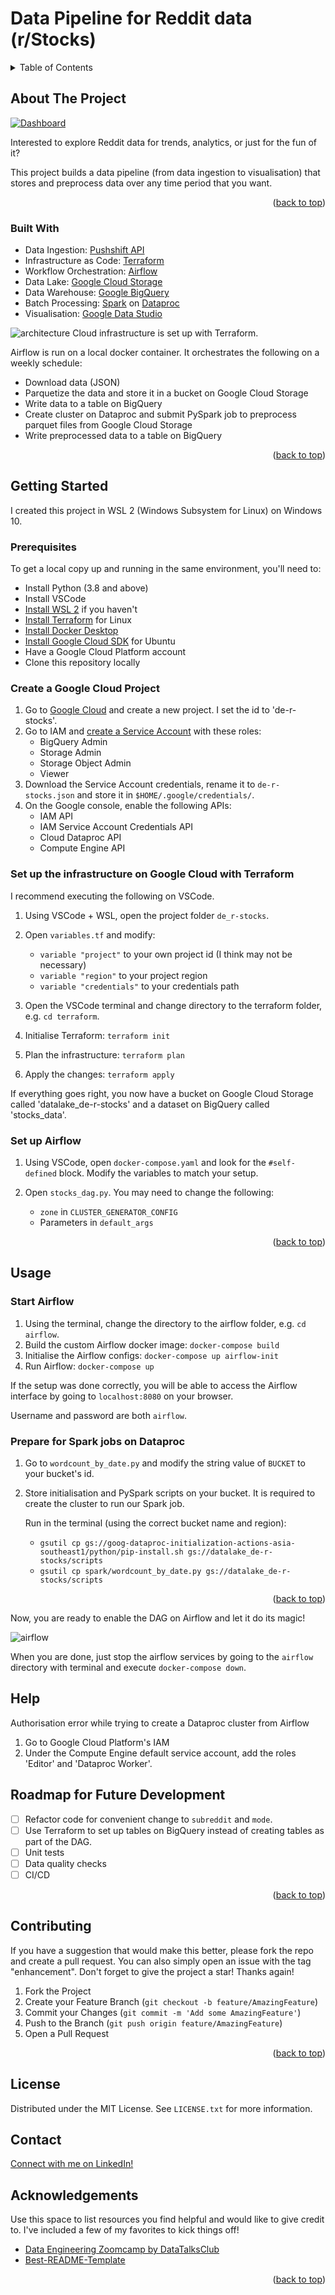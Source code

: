 <div id="top"></div>

<!-- PROJECT SHIELDS -->
<!--
*** I'm using markdown "reference style" links for readability.
*** Reference links are enclosed in brackets [ ] instead of parentheses ( ).
*** See the bottom of this document for the declaration of the reference variables
*** for contributors-url, forks-url, etc. This is an optional, concise syntax you may use.
*** https://www.markdownguide.org/basic-syntax/#reference-style-links
-->

# Data Pipeline for Reddit data (r/Stocks)
<!-- TABLE OF CONTENTS -->
<details>
  <summary>Table of Contents</summary>
  <ol>
    <li>
      <a href="#about-the-project">About The Project</a>
      <ul>
        <li><a href="#built-with">Built With</a></li>
      </ul>
    </li>
    <li>
      <a href="#getting-started">Getting Started</a>
      <ul>
        <li><a href="#prerequisites">Prerequisites</a></li>
        <li><a href="#create-a-google-cloud-project">Create a Google Cloud Project</a></li>
        <li><a href="#set-up-the-infrastructure-on-google-cloud-with-terraform">Set up the infrastructure on Google Cloud with Terraform</a></li>
        <li><a href="#set-up-airflow">Set up Airflow</a></li>
      </ul>
    </li>
    <li>
      <a href="#usage">Usage</a>
      <ul>
        <li><a href="#start-airflow">Start Airflow</a></li>
        <li><a href="#prepare-for-spark-jobs-on-dataproc">Prepare for Spark jobs on Dataproc</a></li>
      </ul>
    </li>
    <li><a href="#help">Help</a></li>
    <li><a href="#roadmap-for-future-development">Roadmap for Future Development</a></li>
    <li><a href="#contributing">Contributing</a></li>
    <li><a href="#license">License</a></li>
    <li><a href="#contact">Contact</a></li>
    <li><a href="#acknowledgements">Acknowledgements</a></li>
  </ol>
</details>

<!-- ABOUT THE PROJECT -->
## About The Project

[![Dashboard][dashboard_screenshot]](https://datastudio.google.com/s/mjIjKwWNUQU)

Interested to explore Reddit data for trends, analytics, or just for the fun of it?

This project builds a data pipeline (from data ingestion to visualisation) that stores and preprocess data over any time period that you want.

<p align="right">(<a href="#top">back to top</a>)</p>

### Built With

* Data Ingestion: [Pushshift API](https://github.com/pushshift/api)
* Infrastructure as Code: [Terraform](https://www.terraform.io/)
* Workflow Orchestration: [Airflow](https://airflow.apache.org)
* Data Lake: [Google Cloud Storage](https://cloud.google.com/storage)
* Data Warehouse: [Google BigQuery](https://cloud.google.com/bigquery)
* Batch Processing: [Spark](https://spark.apache.org/) on [Dataproc](https://cloud.google.com/dataproc)
* Visualisation: [Google Data Studio](https://datastudio.google.com/)

![architecture][architecture_diagram]
Cloud infrastructure is set up with Terraform.

Airflow is run on a local docker container.
It orchestrates the following on a weekly schedule:
* Download data (JSON)
* Parquetize the data and store it in a bucket on Google Cloud Storage
* Write data to a table on BigQuery
* Create cluster on Dataproc and submit PySpark job to preprocess parquet files from Google Cloud Storage
* Write preprocessed data to a table on BigQuery

<p align="right">(<a href="#top">back to top</a>)</p>

## Getting Started

I created this project in WSL 2 (Windows Subsystem for Linux) on Windows 10.

### Prerequisites

To get a local copy up and running in the same environment, you'll need to:
* Install Python (3.8 and above)
* Install VSCode
* [Install WSL 2](https://docs.microsoft.com/en-us/windows/wsl/install) if you haven't
* [Install Terraform](https://www.terraform.io/downloads) for Linux
* [Install Docker Desktop](https://docs.docker.com/desktop/windows/install/)
* [Install Google Cloud SDK](https://cloud.google.com/sdk/docs/install-sdk#deb) for Ubuntu
* Have a Google Cloud Platform account
* Clone this repository locally

### Create a Google Cloud Project
1. Go to [Google Cloud](https://console.cloud.google.com/) and create a new project. I set the id to 'de-r-stocks'.
2. Go to IAM and [create a Service Account](https://cloud.google.com/docs/authentication/getting-started#creating_a_service_account) with these roles:
    * BigQuery Admin
    * Storage Admin
    * Storage Object Admin
    * Viewer
3. Download the Service Account credentials, rename it to `de-r-stocks.json` and store it in `$HOME/.google/credentials/`.
4. On the Google console, enable the following APIs:
    * IAM API
    * IAM Service Account Credentials API
    * Cloud Dataproc API
    * Compute Engine API

### Set up the infrastructure on Google Cloud with Terraform
I recommend executing the following on VSCode.

1. Using VSCode + WSL, open the project folder `de_r-stocks`. 
2. Open `variables.tf` and modify:
    
    * `variable "project"` to your own project id (I think may not be necessary)
    * `variable "region"` to your project region
    * `variable "credentials"` to your credentials path

3. Open the VSCode terminal and change directory to the terraform folder, e.g. `cd terraform`.
4. Initialise Terraform: `terraform init`
5. Plan the infrastructure: `terraform plan`
6. Apply the changes: `terraform apply`

If everything goes right, you now have a bucket on Google Cloud Storage called 'datalake_de-r-stocks' and a dataset on BigQuery called 'stocks_data'.

### Set up Airflow
1. Using VSCode, open `docker-compose.yaml` and look for the `#self-defined` block. Modify the variables to match your setup.
2. Open `stocks_dag.py`. You may need to change the following:

    * `zone` in `CLUSTER_GENERATOR_CONFIG`
    * Parameters in `default_args`

<p align="right">(<a href="#top">back to top</a>)</p>

## Usage

### Start Airflow
1. Using the terminal, change the directory to the airflow folder, e.g. `cd airflow`.
2. Build the custom Airflow docker image: `docker-compose build`
3. Initialise the Airflow configs: `docker-compose up airflow-init`
4. Run Airflow: `docker-compose up`

If the setup was done correctly, you will be able to access the Airflow interface by going to `localhost:8080` on your browser.

Username and password are both `airflow`.

### Prepare for Spark jobs on Dataproc
1. Go to `wordcount_by_date.py` and modify the string value of `BUCKET` to your bucket's id.
2. Store initialisation and PySpark scripts on your bucket. It is required to create the cluster to run our Spark job.
    
    Run in the terminal (using the correct bucket name and region):
    * `gsutil cp gs://goog-dataproc-initialization-actions-asia-southeast1/python/pip-install.sh gs://datalake_de-r-stocks/scripts`
    * `gsutil cp spark/wordcount_by_date.py gs://datalake_de-r-stocks/scripts`

<p align="right">(<a href="#top">back to top</a>)</p>

Now, you are ready to enable the DAG on Airflow and let it do its magic!

![airflow][airflow_screenshot]

When you are done, just stop the airflow services by going to the `airflow` directory with terminal and execute `docker-compose down`.

## Help

Authorisation error while trying to create a Dataproc cluster from Airflow
  1. Go to Google Cloud Platform's IAM
  2. Under the Compute Engine default service account, add the roles 'Editor' and 'Dataproc Worker'.

## Roadmap for Future Development

- [ ] Refactor code for convenient change to `subreddit` and `mode`.
- [ ] Use Terraform to set up tables on BigQuery instead of creating tables as part of the DAG.
- [ ] Unit tests
- [ ] Data quality checks
- [ ] CI/CD

<p align="right">(<a href="#top">back to top</a>)</p>

## Contributing

If you have a suggestion that would make this better, please fork the repo and create a pull request. You can also simply open an issue with the tag "enhancement".
Don't forget to give the project a star! Thanks again!

1. Fork the Project
2. Create your Feature Branch (`git checkout -b feature/AmazingFeature`)
3. Commit your Changes (`git commit -m 'Add some AmazingFeature'`)
4. Push to the Branch (`git push origin feature/AmazingFeature`)
5. Open a Pull Request

<p align="right">(<a href="#top">back to top</a>)</p>

## License

Distributed under the MIT License. See `LICENSE.txt` for more information.

## Contact

[Connect with me on LinkedIn!](https://www.linkedin.com/in/zacharytancs/)

## Acknowledgements

Use this space to list resources you find helpful and would like to give credit to. I've included a few of my favorites to kick things off!

* [Data Engineering Zoomcamp by DataTalksClub](https://github.com/DataTalksClub/data-engineering-zoomcamp)
* [Best-README-Template](https://github.com/othneildrew/Best-README-Template)

<p align="right">(<a href="#top">back to top</a>)</p>

<!-- MARKDOWN LINKS & IMAGES -->
<!-- https://www.markdownguide.org/basic-syntax/#reference-style-links -->
[dashboard_screenshot]: images/dashboard.png
[architecture_diagram]: images/architecture.png
[airflow_screenshot]: images/airflow.png

